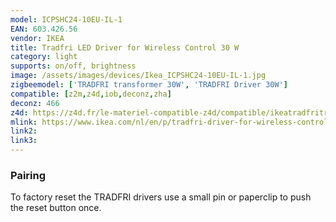 ```yaml
---
model: ICPSHC24-10EU-IL-1
EAN: 603.426.56
vendor: IKEA
title: Tradfri LED Driver for Wireless Control 30 W
category: light
supports: on/off, brightness
image: /assets/images/devices/Ikea_ICPSHC24-10EU-IL-1.jpg
zigbeemodel: ['TRADFRI transformer 30W', 'TRADFRI Driver 30W']
compatible: [z2m,z4d,iob,deconz,zha]
deconz: 466
z4d: https://z4d.fr/le-materiel-compatible-z4d/compatible/ikeatradfritransformateurlectriqueconnect
mlink: https://www.ikea.com/nl/en/p/tradfri-driver-for-wireless-control-grey-60342656/
link2: 
link3: 
---
```


### Pairing
To factory reset the TRADFRI drivers use a small pin or paperclip to push the reset button once.
